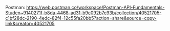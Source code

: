 Postman:  https://web.postman.co/workspace/Postman-API-Fundamentals-Studen~9140271f-b8da-4468-ad31-b9c092b7c93b/collection/40521705-c1bf28dc-2190-4edc-82f4-12c55fa20bb5?action=share&source=copy-link&creator=40521705
